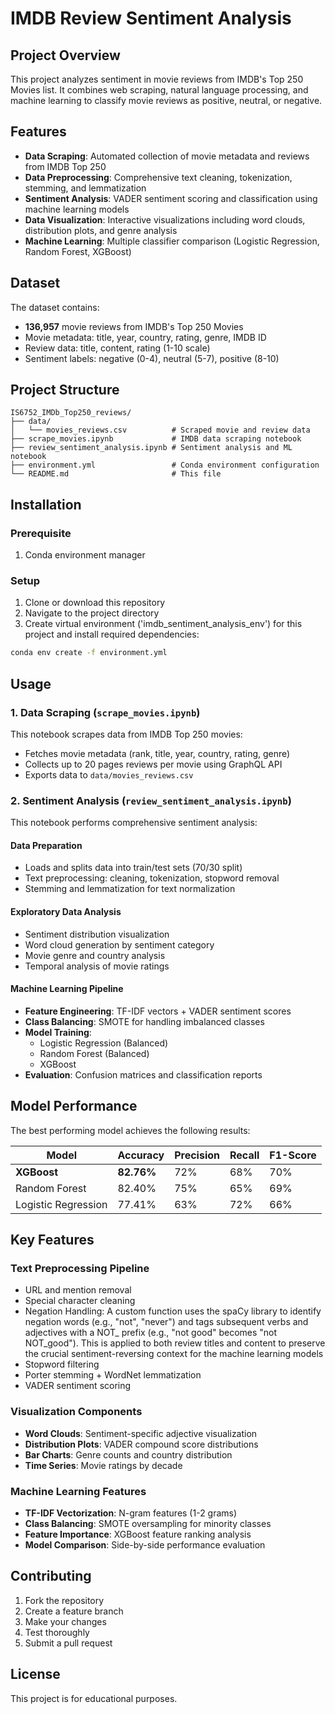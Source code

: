 # IMDB Review Sentiment Analysis

## Project Overview

This project analyzes sentiment in movie reviews from IMDB's Top 250 Movies list. It combines web scraping, natural language processing, and machine learning to classify movie reviews as positive, neutral, or negative.

## Features

- **Data Scraping**: Automated collection of movie metadata and reviews from IMDB Top 250
- **Data Preprocessing**: Comprehensive text cleaning, tokenization, stemming, and lemmatization
- **Sentiment Analysis**: VADER sentiment scoring and classification using machine learning models
- **Data Visualization**: Interactive visualizations including word clouds, distribution plots, and genre analysis
- **Machine Learning**: Multiple classifier comparison (Logistic Regression, Random Forest, XGBoost)

## Dataset

The dataset contains:
- **136,957** movie reviews from IMDB's Top 250 Movies
- Movie metadata: title, year, country, rating, genre, IMDB ID
- Review data: title, content, rating (1-10 scale)
- Sentiment labels: negative (0-4), neutral (5-7), positive (8-10)

## Project Structure

```
IS6752_IMDb_Top250_reviews/
├── data/
│   └── movies_reviews.csv          # Scraped movie and review data
├── scrape_movies.ipynb             # IMDB data scraping notebook
├── review_sentiment_analysis.ipynb # Sentiment analysis and ML notebook
├── environment.yml                 # Conda environment configuration
└── README.md                       # This file
```

## Installation

### Prerequisite

1. Conda environment manager

### Setup

1. Clone or download this repository
2. Navigate to the project directory
3. Create virtual environment ('imdb_sentiment_analysis_env') for this project and install required dependencies:
```bash
conda env create -f environment.yml
```

## Usage

### 1. Data Scraping (`scrape_movies.ipynb`)

This notebook scrapes data from IMDB Top 250 movies:

- Fetches movie metadata (rank, title, year, country, rating, genre)
- Collects up to 20 pages reviews per movie using GraphQL API
- Exports data to `data/movies_reviews.csv`

### 2. Sentiment Analysis (`review_sentiment_analysis.ipynb`)

This notebook performs comprehensive sentiment analysis:

#### Data Preparation
- Loads and splits data into train/test sets (70/30 split)
- Text preprocessing: cleaning, tokenization, stopword removal
- Stemming and lemmatization for text normalization

#### Exploratory Data Analysis
- Sentiment distribution visualization
- Word cloud generation by sentiment category
- Movie genre and country analysis
- Temporal analysis of movie ratings

#### Machine Learning Pipeline
- **Feature Engineering**: TF-IDF vectors + VADER sentiment scores
- **Class Balancing**: SMOTE for handling imbalanced classes
- **Model Training**: 
  - Logistic Regression (Balanced)
  - Random Forest (Balanced)
  - XGBoost
- **Evaluation**: Confusion matrices and classification reports

## Model Performance

The best performing model achieves the following results:

| Model | Accuracy | Precision | Recall | F1-Score |
|-------|----------|-----------|---------|----------|
| **XGBoost** | **82.76%** | 72% | 68% | 70% |
| Random Forest | 82.40% | 75% | 65% | 69% |
| Logistic Regression | 77.41% | 63% | 72% | 66% |

## Key Features

### Text Preprocessing Pipeline
- URL and mention removal
- Special character cleaning
- Negation Handling:
  A custom function uses the spaCy library to identify negation words (e.g., "not", "never") and tags subsequent verbs and adjectives with a NOT_ prefix (e.g., "not good" becomes "not NOT_good"). This is applied to both review titles and content to preserve the crucial sentiment-reversing context for the machine learning models
- Stopword filtering
- Porter stemming + WordNet lemmatization
- VADER sentiment scoring

### Visualization Components
- **Word Clouds**: Sentiment-specific adjective visualization
- **Distribution Plots**: VADER compound score distributions
- **Bar Charts**: Genre counts and country distribution
- **Time Series**: Movie ratings by decade

### Machine Learning Features
- **TF-IDF Vectorization**: N-gram features (1-2 grams)
- **Class Balancing**: SMOTE oversampling for minority classes
- **Feature Importance**: XGBoost feature ranking analysis
- **Model Comparison**: Side-by-side performance evaluation

## Contributing

1. Fork the repository
2. Create a feature branch
3. Make your changes
4. Test thoroughly
5. Submit a pull request

## License

This project is for educational purposes.
